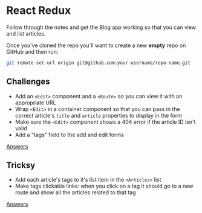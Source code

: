 # React Redux

Follow through the notes and get the Blog app working so that you can view and list articles.

Once you've cloned the repo you'll want to create a new **empty** repo on GitHub and then run:

```bash
git remote set-url origin git@github.com:your-username/repo-name.git
```

## Challenges

- Add an `<Edit>` component and a `<Route>` so you can view it with an appropriate URL
- Wrap `<Edit>` in a container component so that you can pass in the correct article's `title` and `article` properties to display in the form
- Make sure the `<Edit>` component shows a 404 error if the article ID isn't valid
- Add a "tags" field to the add and edit forms

[Answers](https://github.com/develop-me/react-redux-blog-skeleton/tree/1c53083c6b2b6a2b2d5dabc2225af97671b43cf5)

## Tricksy

- Add each article's tags to it's list item in the `<Articles>` list
- Make tags clickable links: when you click on a tag it should go to a new route and show all the articles related to that tag

[Answers](https://github.com/develop-me/react-redux-blog-skeleton/tree/25fa2ecd34f336fed01bfbac5e4e56e37cc6957c)